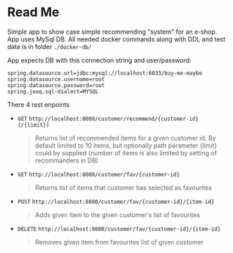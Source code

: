 # Read Me 

Simple app to show case simple recommending "system" for an e-shop.
App uses MySql DB. All needed docker commands along with DDL and test data 
is in folder `./docker-db/`

App expects DB with this connection string and user/password:
```
spring.datasource.url=jdbc:mysql://localhost:6033/buy-me-maybe
spring.datasource.username=root
spring.datasource.password=root
spring.jooq.sql-dialect=MYSQL
```

There 4 rest enpoints

  * `GET` `http://localhost:8080/customer/recommend/{customer-id}[/{limit}]`
  	 >Returns list of recommended items for a given customer id.
  	 By default limited to 10 items, but optionally path parameter {limit} could by supplied (number of items is also limited by setting of recommanders in DB) 
  
  * `GET` `http://localhost:8080/customer/fav/{customer-id}`
     >Returns list of items that customer has selected as favourites
  
  * `POST` `http://localhost:8080/customer/fav/{customer-id}/{item-id}`
     >Adds given item to the given customer's list of favourites
  
  * `DELETE` `http://localhost:8080/customer/fav/{customer-id}/{item-id}`
     >Removes given item from favourites list of given customer 
